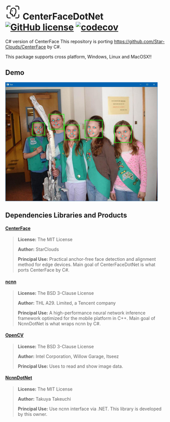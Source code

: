 # ![Alt text](nuget/face48.png "CenterFaceDotNet") CenterFaceDotNet [![GitHub license](https://img.shields.io/github/license/mashape/apistatus.svg)]() [![codecov](https://codecov.io/gh/takuya-takeuchi/CenterFaceDotNet/branch/master/graph/badge.svg)](https://codecov.io/gh/takuya-takeuchi/CenterFaceDotNet)

C# version of CenterFace
This repository is porting https://github.com/Star-Clouds/CenterFace by C#.

This package supports cross platform, Windows, Linux and MacOSX!!

## Demo

<img src="examples/Demo/images/image.jpg" width="480"/>

## Dependencies Libraries and Products

#### [CenterFace](https://github.com/Star-Clouds/CenterFace/)

> **License:** The MIT License
>
> **Author:** StarClouds
> 
> **Principal Use:** Practical anchor-free face detection and alignment method for edge devices. Main goal of CenterFaceDotNet is what ports CenterFace by C#.

#### [ncnn](https://github.com/Tencent/ncnn/)

> **License:** The BSD 3-Clause License
>
> **Author:** THL A29. Limited, a Tencent company
> 
> **Principal Use:** A high-performance neural network inference framework optimized for the mobile platform in C++. Main goal of NcnnDotNet is what wraps ncnn by C#.

#### [OpenCV](https://opencv.org/)

> **License:** The BSD 3-Clause License
>
> **Author:** Intel Corporation, Willow Garage, Itseez
> 
> **Principal Use:** Uses to read and show image data.

#### [NcnnDotNet](https://github.com/takuya-takeuchi/NcnnDotNet/)

> **License:** The MIT License
>
> **Author:** Takuya Takeuchi
> 
> **Principal Use:** Use ncnn interface via .NET. This library is developed by this owner.

